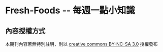 # Fresh-Foods -- 每週一點小知識

## 內容授權方式

本期刊內容若無特別註明，則以 [creative commons BY-NC-SA 3.0](https://creativecommons.org/licenses/by-nc-sa/3.0/tw/) 授權發布
